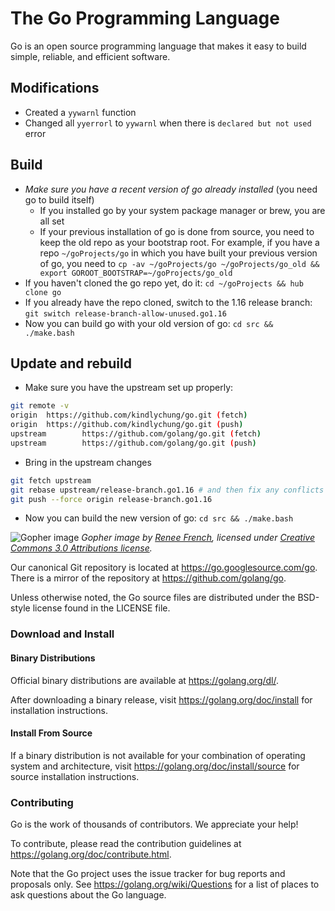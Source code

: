 # The Go Programming Language

Go is an open source programming language that makes it easy to build simple,
reliable, and efficient software.

## Modifications

* Created a `yywarnl` function
* Changed all `yyerrorl` to `yywarnl` when there is `declared but not used` error

## Build 

* _Make sure you have a recent version of go already installed_ (you need go to build itself)
  * If you installed go by your system package manager or brew, you are all set
  * If your previous installation of go is done from source, you need to keep the old repo as your bootstrap root. For example, if you have a repo `~/goProjects/go` in which you have built your previous version of go, you need to `cp -av ~/goProjects/go ~/goProjects/go_old && export GOROOT_BOOTSTRAP=~/goProjects/go_old`
* If you haven't cloned the go repo yet, do it: `cd ~/goProjects && hub clone go`
* If you already have the repo cloned, switch to the 1.16 release branch: `git switch release-branch-allow-unused.go1.16`
* Now you can build go with your old version of go: `cd src && ./make.bash`

## Update and rebuild

* Make sure you have the upstream set up properly:
```bash
git remote -v
origin  https://github.com/kindlychung/go.git (fetch)
origin  https://github.com/kindlychung/go.git (push)
upstream        https://github.com/golang/go.git (fetch)
upstream        https://github.com/golang/go.git (push)
```

* Bring in the upstream changes

```bash
git fetch upstream
git rebase upstream/release-branch.go1.16 # and then fix any conflicts
git push --force origin release-branch.go1.16
```

* Now you can build the new version of go: `cd src && ./make.bash`


![Gopher image](https://golang.org/doc/gopher/fiveyears.jpg)
*Gopher image by [Renee French][rf], licensed under [Creative Commons 3.0 Attributions license][cc3-by].*

Our canonical Git repository is located at https://go.googlesource.com/go.
There is a mirror of the repository at https://github.com/golang/go.

Unless otherwise noted, the Go source files are distributed under the
BSD-style license found in the LICENSE file.

### Download and Install

#### Binary Distributions

Official binary distributions are available at https://golang.org/dl/.

After downloading a binary release, visit https://golang.org/doc/install
for installation instructions.

#### Install From Source

If a binary distribution is not available for your combination of
operating system and architecture, visit
https://golang.org/doc/install/source
for source installation instructions.

### Contributing

Go is the work of thousands of contributors. We appreciate your help!

To contribute, please read the contribution guidelines at https://golang.org/doc/contribute.html.

Note that the Go project uses the issue tracker for bug reports and
proposals only. See https://golang.org/wiki/Questions for a list of
places to ask questions about the Go language.

[rf]: https://reneefrench.blogspot.com/
[cc3-by]: https://creativecommons.org/licenses/by/3.0/

